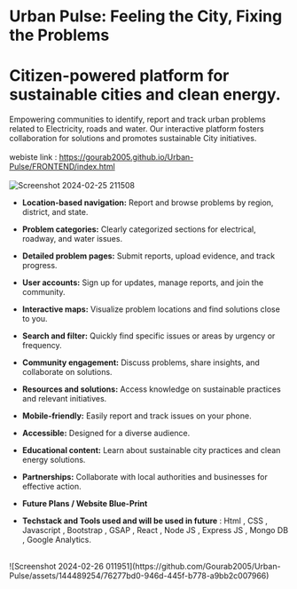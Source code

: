 # Urban Pulse: Feeling the City, Fixing the Problems
# Citizen-powered platform for sustainable cities and clean energy.

Empowering communities to identify, report and track urban problems related to Electricity, roads and water. Our interactive platform fosters collaboration for solutions and promotes sustainable City initiatives.
<br><br>
webiste link : https://gourab2005.github.io/Urban-Pulse/FRONTEND/index.html
<br><br>
![Screenshot 2024-02-25 211508](https://github.com/Gourab2005/Urban-Pulse/assets/144489254/9f1ed5f2-da82-469b-b8be-69295c9b4e85)

- **Location-based navigation:** Report and browse problems by region, district, and state.

- **Problem categories:** Clearly categorized sections for electrical, roadway, and water issues.

- **Detailed problem pages:** Submit reports, upload evidence, and track progress.

- **User accounts:** Sign up for updates, manage reports, and join the community.

- **Interactive maps:** Visualize problem locations and find solutions close to you.

- **Search and filter:** Quickly find specific issues or areas by urgency or frequency.

- **Community engagement:** Discuss problems, share insights, and collaborate on solutions.

- **Resources and solutions:** Access knowledge on sustainable practices and relevant initiatives.

- **Mobile-friendly:** Easily report and track issues on your phone.
  
- **Accessible:** Designed for a diverse audience.

- **Educational content:** Learn about sustainable city practices and clean energy solutions.
  
- **Partnerships:** Collaborate with local authorities and businesses for effective action.
  
- **Future Plans / Website Blue-Print** <br>

- **Techstack and Tools used and will be used in future** : Html , CSS , Javascript , Bootstrap , GSAP , React , Node JS , Express JS , Mongo DB , Google Analytics.
<br>
![Screenshot 2024-02-26 011951](https://github.com/Gourab2005/Urban-Pulse/assets/144489254/76277bd0-946d-445f-b778-a9bb2c007966)
